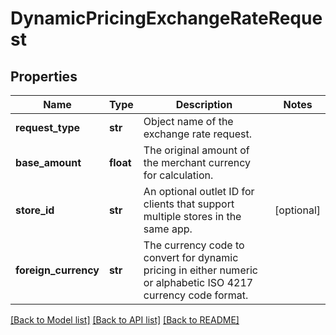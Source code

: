 # DynamicPricingExchangeRateRequest

## Properties
Name | Type | Description | Notes
------------ | ------------- | ------------- | -------------
**request_type** | **str** | Object name of the exchange rate request. | 
**base_amount** | **float** | The original amount of the merchant currency for calculation. | 
**store_id** | **str** | An optional outlet ID for clients that support multiple stores in the same app. | [optional] 
**foreign_currency** | **str** | The currency code to convert for dynamic pricing in either numeric or alphabetic ISO 4217 currency code format. | 

[[Back to Model list]](../README.md#documentation-for-models) [[Back to API list]](../README.md#documentation-for-api-endpoints) [[Back to README]](../README.md)


